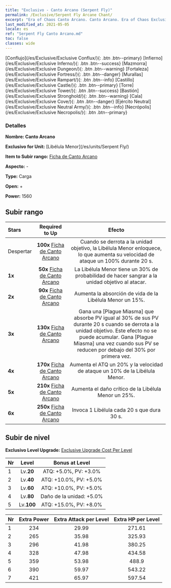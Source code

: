 ```yaml
---
title: "Exclusivo - Canto Arcano (Serpent Fly)"
permalink: /Exclusive/Serpent Fly Arcane Chant/
excerpt: "Era of Chaos Canto Arcano. Canto Arcano. Era of Chaos Exclusivo Canto Arcano. Libélula Menor Exclusivo."
last_modified_at: 2021-05-05
locale: es
ref: "Serpent Fly Canto Arcano.md"
toc: false
classes: wide
---
```

 [Conflujo](/es/Exclusive/Exclusive Conflux/){: .btn .btn--primary} [Infierno](/es/Exclusive/Exclusive Inferno/){: .btn .btn--success} [Mazmorra](/es/Exclusive/Exclusive Dungeon/){: .btn .btn--warning} [Fortaleza](/es/Exclusive/Exclusive Fortress/){: .btn .btn--danger} [Murallas](/es/Exclusive/Exclusive Rampart/){: .btn .btn--info} [Castillo](/es/Exclusive/Exclusive Castle/){: .btn .btn--primary} [Torre](/es/Exclusive/Exclusive Tower/){: .btn .btn--success} [Bastión](/es/Exclusive/Exclusive Stronghold/){: .btn .btn--warning} [Cala](/es/Exclusive/Exclusive Cove/){: .btn .btn--danger} [Ejército Neutral](/es/Exclusive/Exclusive Neutral Army/){: .btn .btn--info} [Necrópolis](/es/Exclusive/Exclusive Necropolis/){: .btn .btn--primary} 

### Detalles
 **Nombre: Canto Arcano** 

 **Exclusivo for Unit:** [Libélula Menor](/es/units/Serpent Fly/) 

 **Item to Subir rango:** [Ficha de Canto Arcano](/ItemsES/con_915/)

 **Aspecto:** -

 **Type:** Carga

 **Open:** +

 **Power:** 1560

## Subir rango

  |     Stars    |  Required to Up | Efecto |
  |:-------------|:---------------:|:---------------:|
  |  Despertar  | **100x** [Ficha de Canto Arcano](/ItemsES/con_915/) | Cuando se derrota a la unidad objetivo, la Libélula Menor enloquece, lo que aumenta su velocidad de ataque un 100% durante 20 s. |
  | **1x** <i class="fas fa-star"/> | **50x** [Ficha de Canto Arcano](/ItemsES/con_915/) | La Libélula Menor tiene un 30% de probabilidad de hacer sangrar a la unidad objetivo al atacar. |
  | **2x** <i class="fas fa-star"/> | **90x** [Ficha de Canto Arcano](/ItemsES/con_915/) | Aumenta la absorción de vida de la Libélula Menor un 15%. |
  | **3x** <i class="fas fa-star"/> | **130x** [Ficha de Canto Arcano](/ItemsES/con_915/) | Gana una [Plague Miasma] que absorbe PV igual al 30% de sus PV durante 20 s cuando se derrota a la unidad objetivo. Este efecto no se puede acumular. Gana [Plague Miasma] una vez cuando sus PV se reducen por debajo del 30% por primera vez. |
  | **4x** <i class="fas fa-star"/> | **170x** [Ficha de Canto Arcano](/ItemsES/con_915/) | Aumenta el ATQ un 20% y la velocidad de ataque un 10% de la Libélula Menor. |
  | **5x** <i class="fas fa-star"/> | **210x** [Ficha de Canto Arcano](/ItemsES/con_915/) | Aumenta el daño crítico de la Libélula Menor un 25%. |
  | **6x** <i class="fas fa-star"/> | **250x** [Ficha de Canto Arcano](/ItemsES/con_915/) | Invoca 1 Libélula cada 20 s que dura 30 s. |


## Subir de nivel
 **Exclusivo Level Upgrade:** [Exclusive Upgrade Cost Per Level](/Exclusive/ExclusiveUpgradeCostPerLevel/)

  |  Nr  |   Level  | Bonus at Level |
  |:-----|:--------:|:--------------:|
  | 1 | Lv.**20** | ATQ: +5.0%, PV: +3.0% |
  | 2 | Lv.**40** | ATQ: +10.0%, PV: +5.0% |
  | 3 | Lv.**60** | ATQ: +10.0%, PV: +5.0% |
  | 4 | Lv.**80** | Daño de la unidad: +5.0% |
  | 5 | Lv.**100** | ATQ: +15.0%, PV: +8.0% |


  |  Nr  |  Extra Power | Extra Attack per Level | Extra HP per Level |
  |:-----|:--------:|:--------:|:--------:|
  | 1 | 234 | 29.99 | 271.61 |
  | 2 | 265 | 35.98 | 325.93 |
  | 3 | 296 | 41.98 | 380.25 |
  | 4 | 328 | 47.98 | 434.58 |
  | 5 | 359 | 53.98 | 488.9 |
  | 6 | 390 | 59.97 | 543.22 |
  | 7 | 421 | 65.97 | 597.54 |


